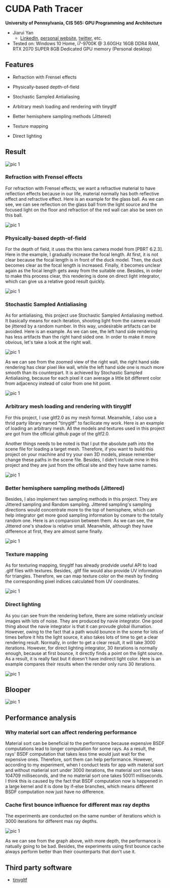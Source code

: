 CUDA Path Tracer
================

**University of Pennsylvania, CIS 565: GPU Programming and Architecture**

* Jiarui Yan
  * [LinkedIn](https://www.linkedin.com/in/jiarui-yan-a06bb5197?lipi=urn%3Ali%3Apage%3Ad_flagship3_profile_view_base_contact_details%3BvRlITiOMSt%2B9Mgg6SZFKDQ%3D%3D), [personal website](https://jiaruiyan.pb.online/), [twitter](https://twitter.com/JerryYan1997), etc.
* Tested on: Windows 10 Home, i7-9700K @ 3.60GHz 16GB DDR4 RAM, RTX 2070 SUPER 8GB Dedicated GPU memory (Personal desktop)


## Features

* Refraction with Frensel effects

* Physically-based depth-of-field

* Stochastic Sampled Antialiasing

* Arbitrary mesh loading and rendering with tinygltf

* Better hemisphere sampling methods (Jittered)

* Texture mapping

* Direct lighting

## Result

![pic 1](./img/title_image.png)

### Refraction with Frensel effects

For refraction with Frensel effects, we want a refractive material to have reflection effects because in our life, material normally has both reflective effect and refractive effect. Here is an example for the glass ball. As we can see, we can see reflection on the glass ball from the light source and the focused light on the floor and refraction of the red wall can also be seen on this ball. 

![pic 1](./img/refl_refra.png)

### Physically-based depth-of-field

For the depth of field, it uses the thin lens camera model from [PBRT 6.2.3]. Here in the example, I gradually increase the focal length. At first, it is not clear because the focal length is in front of the duck model. Then, the duck becomes clear as the focal length is increased. Finally, it becomes unclear again as the focal length gets away from the suitable one. Besides, in order to make this process clear, this rendering is done on direct light integrator, which can give us a relative good result quickly. 

![pic 1](./img/DOF_Duck.gif)

### Stochastic Sampled Antialiasing

As for antialiasing, this project use Stochastic Sampled Antialiasing method. It basically means for each iteration, shooting light from the camera would be jittered by a random number. In this way, undesirable artifacts can be avoided. Here is an example. As we can see, the left hand side rendering has less artifacts than the right hand sided one. In order to make it more obvious, let's take a look at the right wall.

![pic 1](./img/anti_aliasing_overall.png)

As we can see from the zoomed view of the right wall, the right hand side rendering has clear pixel like wall, while the left hand side one is much more smooth than its counterpart. It is achieved by Stochastic Sampled Antialiasing, because for each pixel it can average a little bit different color from adjacency instead of color from one hit point.

![pic 1](./img/anti_aliasing_detail_comparsion.png)

### Arbitrary mesh loading and rendering with tinygltf

For this project, I use gltf2.0 as my mesh format. Meanwhile, I also use a thrid party library named "tinygltf" to facilicate my work. Here is an example of loading an arbitrary mesh. All the models and textures used in this project are got from the official github page of the gltf2.0.

Another things needs to be noted is that I put the absolute path into the scene file for loading a target mesh. Therefore, if you want to build this project on your machine and try your own 3D models, please remember change these paths in the scene file. Besides, I didn't include mine in this project and they are just from the offical site and they have same names.

![pic 1](./img/arbitrary_mesh.png)

### Better hemisphere sampling methods (Jittered)

Besides, I also implement two sampling methods in this project. They are Jittered sampling and Random sampling. Jittered sampling's sampling directions would concentrate more to the top of hemisphere, which can help integrator get more good sampling information by comare to the totally random one. Here is an comparsion between them. As we can see, the Jittered one's shadow is relative small. Meanwhile, although they have difference at first, they are almost same finally. 

![pic 1](./img/sampling_method.png)

### Texture mapping

As for texturing mapping, tinygltf has already prodvide useful API to load .gltf files with textures. Besides, .gltf file would also provide UV information for triangles. Therefore, we can map texture color on the mesh by finding the corresponding pixel indices calculated from UV coordinates.

![pic 1](./img/texture_mapping.png)

### Direct lighting

As you can see from the rendering before, there are some relatively unclear images with lots of noise. They are produced by navie integrator. One good thing about the navie integrator is that it can provude global illumation. However, owing to the fact that a path would bounce in the scene for lots of times before it hits the light source, it also takes lots of time to get a clear rendering result. Normally, in order to get a clear result, it will take 3000 iterations. However, for direct lighting integrator, 30 iterations is normally enough, because at first bounce, it directly finds a point on the light source. As a result, it is really fast but it doesn't have indirect light color. Here is an example compares their results when the render only runs 30 iterations.

![pic 1](./img/integrators.png)

## Blooper

![pic 1](./img/blooper.png)

## Performance analysis

### Why material sort can affect rendering performance

Material sort can be beneficial to the performance because expensive BSDF computations lead to longer computation for some rays. As a result, the rays' BSDF computation that takes less time would just wait for the expensive ones. Therefore, sort them can help performance. However, according to my experiment, when I conduct tests for app with material sort and without matierial sort under 3000 iterations, the material sort one takes 104709 milliseconds, and the no material sort one takes 50011
milliseconds. I think this is caused by the fact that BSDF computation now is happened in a large kernel and it is done by if-else branches, which means different BSDF computation now just have no difference.

### Cache first bounce influence for different max ray depths

The experiments are conducted on the same number of iterations which is 3000 iterations for different max ray depths. 

![pic 1](./img/Performance.PNG)

As we can see from the graph above, with more depth, the performance is natually going to be bad. Besides, the experiments using first bounce cache always perform better than their counterparts that don't use it. 

## Third party software

* [tinygltf](https://github.com/syoyo/tinygltf/)
